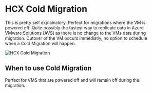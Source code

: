 # HCX Cold Migration 
This is pretty self explainatory. Perfect for migrations where the VM is powered off. Quite possibly the fastest way to replicate data in Azure VMware Solutions (AVS) as there is no change to the VMs data during migration. Cutover of the VM occurs immediatly, no option to schedule when a Cold Migration will happen. 

![HCX Cold Migration](./images/hcx-cold.gif)

## When to use Cold Migration 
Perfect for VMS that are powered off and will remain off during the migration. 
